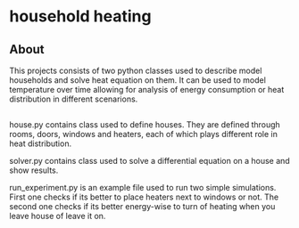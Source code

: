 # household heating

## About
This projects consists of two python classes used to describe model households and solve heat equation on them.
It can be used to model temperature over time allowing for analysis of energy consumption or heat distribution in different scenarions.

##
house.py contains class used to define houses. They are defined through rooms, doors, windows and heaters, each of which plays different role in heat distribution.

solver.py contains class used to solve a differential equation on a house and show results.

run_experiment.py is an example file used to run two simple simulations. First one checks if its better to place heaters next to windows or not.
                  The second one checks if its better energy-wise to turn of heating when you leave house of leave it on.
